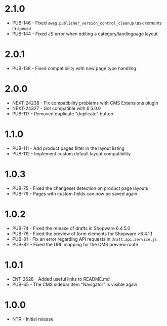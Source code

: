 # 2.1.0
- PUB-146 - Fixed `swag.publisher_version_control_cleanup` task remains in `queued`
- PUB-144 - Fixed JS error when editing a category/landingpage layout

# 2.0.1
- PUB-138 - Fixed compatibility with new page type handling

# 2.0.0
- NEXT-24238 - Fix compatibility problems with CMS Extensions plugin
- NEXT-24327 - Got compatible with 6.5.0.0
- PUB-117 - Removed duplicate "duplicate" button

# 1.1.0
- PUB-111 - Add product pages filter in the layout listing
- PUB-112 - Implement custom default layout compatibility

# 1.0.3
- PUB-75 - Fixed the changeset detection on product page layouts
- PUB-79 - Pages with custom fields can now be saved again 

# 1.0.2
- PUB-74 - Fixed the release of drafts in Shopware 6.4.5.0
- PUB-76 - Fixed the preview of form elements for Shopware >6.4.1.1
- PUB-81 - Fix an error regarding API requests in `draft.api.service.js`
- PUB-82 - Fixed the URL mapping for the CMS preview route

# 1.0.1
- ENT-2628 - Added useful links to README.md
- PUB-65 - The CMS sidebar item "Navigator" is visible again
 
# 1.0.0
- NTR - Initial release
